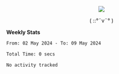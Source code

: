 <p align="center">
<img src= "https://github.com/web-Nuo/web-Nuo/blob/master/assets/88x31button2_magnified.gif?raw=true"/>
</p>
<p align="center">( ::°¨v¨° )</p>

**Weekly Stats**

<!--START_SECTION:waka-->

```txt
From: 02 May 2024 - To: 09 May 2024

Total Time: 0 secs

No activity tracked
```

<!--END_SECTION:waka-->
